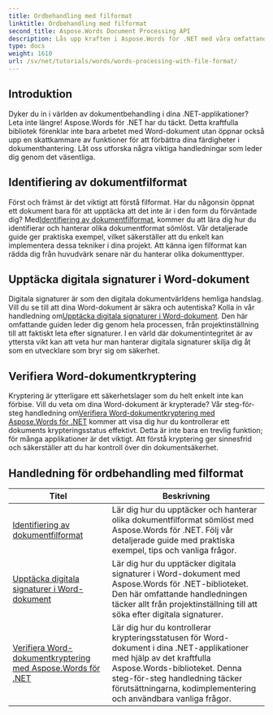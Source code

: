 ```yaml
---
title: Ordbehandling med filformat
linktitle: Ordbehandling med filformat
second_title: Aspose.Words Document Processing API
description: Lås upp kraften i Aspose.Words för .NET med våra omfattande handledningar om dokumentbehandling, inklusive filformatsidentifiering och digitala signaturer.
type: docs
weight: 1610
url: /sv/net/tutorials/words/words-processing-with-file-format/
---
```

## Introduktion

Dyker du in i världen av dokumentbehandling i dina .NET-applikationer? Leta inte längre! Aspose.Words för .NET har du täckt. Detta kraftfulla bibliotek förenklar inte bara arbetet med Word-dokument utan öppnar också upp en skattkammare av funktioner för att förbättra dina färdigheter i dokumenthantering. Låt oss utforska några viktiga handledningar som leder dig genom det väsentliga.

## Identifiering av dokumentfilformat

 Först och främst är det viktigt att förstå filformat. Har du någonsin öppnat ett dokument bara för att upptäcka att det inte är i den form du förväntade dig? Med[Identifiering av dokumentfilformat](./document-file-format-detection/), kommer du att lära dig hur du identifierar och hanterar olika dokumentformat sömlöst. Vår detaljerade guide ger praktiska exempel, vilket säkerställer att du enkelt kan implementera dessa tekniker i dina projekt. Att känna igen filformat kan rädda dig från huvudvärk senare när du hanterar olika dokumenttyper. 

## Upptäcka digitala signaturer i Word-dokument

Digitala signaturer är som den digitala dokumentvärldens hemliga handslag. Vill du se till att dina Word-dokument är säkra och autentiska? Kolla in vår handledning om[Upptäcka digitala signaturer i Word-dokument](./detecting-digital-signatures/). Den här omfattande guiden leder dig genom hela processen, från projektinställning till att faktiskt leta efter signaturer. I en värld där dokumentintegritet är av yttersta vikt kan att veta hur man hanterar digitala signaturer skilja dig åt som en utvecklare som bryr sig om säkerhet.

## Verifiera Word-dokumentkryptering

 Kryptering är ytterligare ett säkerhetslager som du helt enkelt inte kan förbise. Vill du veta om dina Word-dokument är krypterade? Vår steg-för-steg handledning om[Verifiera Word-dokumentkryptering med Aspose.Words för .NET](./verify-word-document-encryption/) kommer att visa dig hur du kontrollerar ett dokuments krypteringsstatus effektivt. Detta är inte bara en trevlig funktion; för många applikationer är det viktigt. Att förstå kryptering ger sinnesfrid och säkerställer att du har kontroll över din dokumentsäkerhet.

 ## Handledning för ordbehandling med filformat
| Titel | Beskrivning |
| --- | --- |
| [Identifiering av dokumentfilformat](./document-file-format-detection/) | Lär dig hur du upptäcker och hanterar olika dokumentfilformat sömlöst med Aspose.Words för .NET. Följ vår detaljerade guide med praktiska exempel, tips och vanliga frågor. |
| [Upptäcka digitala signaturer i Word-dokument](./detecting-digital-signatures/) | Lär dig hur du upptäcker digitala signaturer i Word-dokument med Aspose.Words för .NET-biblioteket. Den här omfattande handledningen täcker allt från projektinställning till att söka efter digitala signaturer. |
| [Verifiera Word-dokumentkryptering med Aspose.Words för .NET](./verify-word-document-encryption/) | Lär dig hur du kontrollerar krypteringsstatusen för Word-dokument i dina .NET-applikationer med hjälp av det kraftfulla Aspose.Words-biblioteket. Denna steg-för-steg handledning täcker förutsättningarna, kodimplementering och användbara vanliga frågor. |